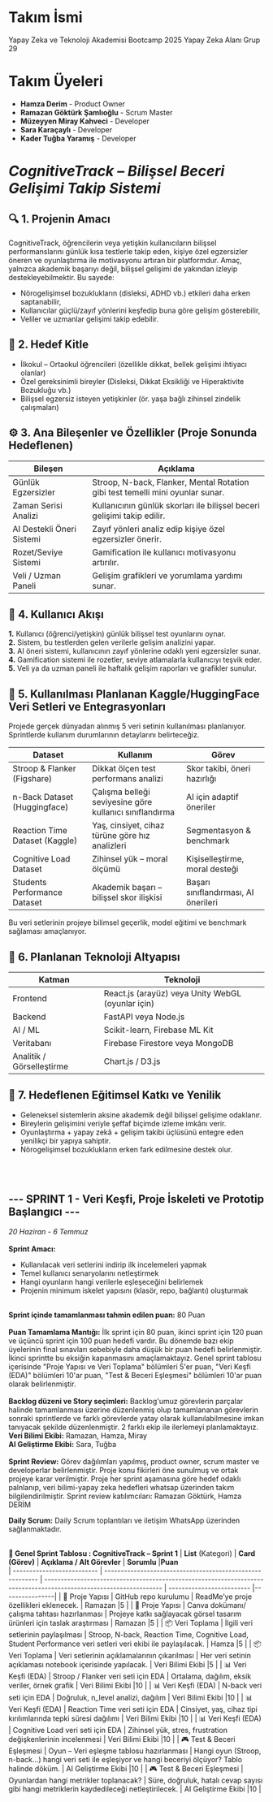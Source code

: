 # Takım İsmi 
Yapay Zeka ve Teknoloji Akademisi Bootcamp 2025 Yapay Zeka Alanı Grup 29 

# Takım Üyeleri
- **Hamza Derim** - Product Owner
- **Ramazan Göktürk Şamlıoğlu** - Scrum Master
- **Müzeyyen Miray Kahveci** - Developer
- **Sara Karaçaylı** - Developer
- **Kader Tuğba Yaramış** - Developer

# *CognitiveTrack – Bilişsel Beceri Gelişimi Takip Sistemi*
## **🔍 1. Projenin Amacı**<br>

CognitiveTrack, öğrencilerin veya yetişkin kullanıcıların bilişsel performanslarını günlük kısa testlerle takip eden, kişiye özel egzersizler öneren ve oyunlaştırma ile motivasyonu artıran bir platformdur.
Amaç, yalnızca akademik başarıyı değil, bilişsel gelişimi de yakından izleyip destekleyebilmektir. Bu sayede:
- Nörogelişimsel bozuklukların (disleksi, ADHD vb.) etkileri daha erken saptanabilir,
- Kullanıcılar güçlü/zayıf yönlerini keşfedip buna göre gelişim gösterebilir,
- Veliler ve uzmanlar gelişimi takip edebilir.

## **🎯 2. Hedef Kitle**<br>
- İlkokul – Ortaokul öğrencileri (özellikle dikkat, bellek gelişimi ihtiyacı olanlar)
- Özel gereksinimli bireyler (Disleksi, Dikkat Eksikliği ve Hiperaktivite Bozukluğu vb.)
- Bilişsel egzersiz isteyen yetişkinler (ör. yaşa bağlı zihinsel zindelik çalışmaları)

## **⚙️ 3. Ana Bileşenler ve Özellikler (Proje Sonunda Hedeflenen)**

| Bileşen                | Açıklama                                                                 |
|------------------------|--------------------------------------------------------------------------|
| Günlük Egzersizler     | Stroop, N-back, Flanker, Mental Rotation gibi test temelli mini oyunlar sunar. |
| Zaman Serisi Analizi   | Kullanıcının günlük skorları ile bilişsel beceri gelişimi takip edilir.        |
| AI Destekli Öneri Sistemi | Zayıf yönleri analiz edip kişiye özel egzersizler önerir.                   |
| Rozet/Seviye Sistemi   | Gamification ile kullanıcı motivasyonu artırılır.                           |
| Veli / Uzman Paneli    | Gelişim grafikleri ve yorumlama yardımı sunar.                              |

## 🧩 4. Kullanıcı Akışı
**1.** Kullanıcı (öğrenci/yetişkin) günlük bilişsel test oyunlarını oynar.<br>
**2.** Sistem, bu testlerden gelen verilerle gelişim analizini yapar.<br>
**3.** AI öneri sistemi, kullanıcının zayıf yönlerine odaklı yeni egzersizler sunar.<br>
**4.** Gamification sistemi ile rozetler, seviye atlamalarla kullanıcıyı teşvik eder.<br>
**5.** Veli ya da uzman paneli ile haftalık gelişim raporları ve grafikler sunulur.<br>

## 🧪 5. Kullanılması Planlanan Kaggle/HuggingFace Veri Setleri ve Entegrasyonları

Projede gerçek dünyadan alınmış 5 veri setinin kullanılması planlanıyor. Sprintlerde kullanım durumlarının detaylarını belirteceğiz.

| Dataset                         | Kullanım                                              | Görev                                       |
|----------------------------------|--------------------------------------------------------|----------------------------------------------|
| Stroop & Flanker (Figshare)     | Dikkat ölçen test performans analizi                 | Skor takibi, öneri hazırlığı                |
| n-Back Dataset (Huggingface)    | Çalışma belleği seviyesine göre kullanıcı sınıflandırma | AI için adaptif öneriler                    |
| Reaction Time Dataset (Kaggle)  | Yaş, cinsiyet, cihaz türüne göre hız analizleri       | Segmentasyon & benchmark                    |
| Cognitive Load Dataset          | Zihinsel yük – moral ölçümü                          | Kişiselleştirme, moral desteği              |
| Students Performance Dataset    | Akademik başarı – bilişsel skor ilişkisi             | Başarı sınıflandırması, AI önerileri        |

Bu veri setlerinin projeye bilimsel geçerlik, model eğitimi ve benchmark sağlaması amaçlanıyor.

## 🧰 6. Planlanan Teknoloji Altyapısı

| Katman                    | Teknoloji                                             |
|---------------------------|--------------------------------------------------------|
| Frontend                 | React.js (arayüz) veya Unity WebGL (oyunlar için)     |
| Backend                  | FastAPI veya Node.js                                   |
| AI / ML                  | Scikit-learn, Firebase ML Kit                          |
| Veritabanı               | Firebase Firestore veya MongoDB                        |
| Analitik / Görselleştirme | Chart.js / D3.js                                       |


## 🧠 7. Hedeflenen Eğitimsel Katkı ve Yenilik
- Geleneksel sistemlerin aksine akademik değil bilişsel gelişime odaklanır.
- Bireylerin gelişimini veriyle şeffaf biçimde izleme imkânı verir.
- Oyunlaştırma + yapay zekâ + gelişim takibi üçlüsünü entegre eden yenilikçi bir yapıya sahiptir.
- Nörogelişimsel bozuklukların erken fark edilmesine destek olur.

<br>
<br>

## --- SPRINT 1 - Veri Keşfi, Proje İskeleti ve Prototip Başlangıcı ---
*20 Haziran - 6 Temmuz* <br>
<br>
**Sprint Amacı:**
- Kullanılacak veri setlerini indirip ilk incelemeleri yapmak
- Temel kullanıcı senaryolarını netleştirmek
- Hangi oyunların hangi verilerle eşleşeceğini belirlemek
- Projenin minimum iskelet yapısını (klasör, repo, bağlantı) oluşturmak<br><br>

**Sprint içinde tamamlanması tahmin edilen puan:** 80 Puan<br> <br>
**Puan Tamamlama Mantığı:** İlk sprint için 80 puan, ikinci sprint için 120 puan ve üçüncü sprint için 100 puan hedefi vardır. Bu dönemde bazı ekip üyelerinin final sınavları sebebiyle daha düşük bir puan hedefi belirlenmiştir. İkinci sprintte bu eksiğin kapanmasını amaçlamaktayız. Genel sprint tablosu içerisinde "Proje Yapısı ve Veri Toplama" bölümleri 5'er puan, "Veri Keşfi (EDA)" bölümleri 10'ar puan, "Test & Beceri Eşleşmesi" bölümleri 10'ar puan olarak belirlenmiştir. <br> <br>
**Backlog düzeni ve Story seçimleri:** Backlog'umuz görevlerin parçalar halinde tamamlanması üzerine düzenlenmiş olup tamamlananan görevlerin sonraki sprintlerde ve farklı görevlerde yatay olarak kullanılabilmesine imkan tanıyacak şekilde düzenlenmiştir. 2 farklı ekip ile ilerlemeyi planlamaktayız. <br> 
**Veri Bilimi Ekibi:** Ramazan, Hamza, Miray <br> 
**AI Geliştirme Ekibi:** Sara, Tuğba <br> <br> 
**Sprint Review:** 
Görev dağılımları yapılmış, product owner, scrum master ve developerlar belirlenmiştir.
Proje konu fikirleri öne sunulmuş ve ortak projeye karar verilmiştir.
Proje her sprint aşamasına göre hedef odaklı palnlanıp, veri bilimi-yapay zeka hedefleri whatsap üzerinden takım bilgilendirilmiştir.
Sprint review katılımcıları: Ramazan Göktürk, Hamza DERİM

**Daily Scrum:** Daily Scrum toplantıları ve iletişim WhatsApp üzerinden sağlanmaktadır. <br> <br>

**🧩 Genel Sprint Tablosu : CognitiveTrack – Sprint 1**
| **List** (Kategori)        | **Card (Görev)**                                          | **Açıklama / Alt Görevler**                                                                                        | **Sorumlu**               |**Puan**                 
| -------------------------- | --------------------------------------------------------- | ------------------------------------------------------------------------------------------------------------------ | ------------------------- |----------------|
| 📂 Proje Yapısı            | GitHub repo kurulumu                                      | ReadMe’ye proje özellikleri eklenecek.                                                                             | Ramazan                   |5               |
| 📂 Proje Yapısı            | Canva dokümanı/çalışma tahtası hazırlanması               | Projeye katkı sağlayacak görsel tasarım ürünleri için taslak araştırması                                           | Ramazan                   |5               |
| 📦 Veri Toplama            | İlgili veri setlerinin paylaşılması                       | Stroop, N-back, Reaction Time, Cognitive Load, Student Performance veri setleri veri ekibi ile paylaşılacak.       | Hamza                     |5               |
| 📦 Veri Toplama            | Veri setlerinin açıklamalarının çıkarılması               | Her veri setinin açıklaması notebook içerisinde yapılacak.                                                        | Veri Bilimi Ekibi         |5               |
| 📊 Veri Keşfi (EDA)        | Stroop / Flanker veri seti için EDA                       | Ortalama, dağılım, eksik veriler, örnek grafik                                                                     | Veri Bilimi Ekibi         |10              |
| 📊 Veri Keşfi (EDA)        | N-back veri seti için EDA                                 | Doğruluk, n\_level analizi, dağılım                                                                                | Veri Bilimi Ekibi         |10              |
| 📊 Veri Keşfi (EDA)        | Reaction Time veri seti için EDA                          | Cinsiyet, yaş, cihaz tipi kırılımlarında tepki süresi dağılımı                                                     | Veri Bilimi Ekibi         |10              |
| 📊 Veri Keşfi (EDA)        | Cognitive Load veri seti için EDA                         | Zihinsel yük, stres, frustration değişkenlerinin incelenmesi                                                       | Veri Bilimi Ekibi         |10              |
| 🎮 Test & Beceri Eşleşmesi | Oyun – Veri eşleşme tablosu hazırlanması                  | Hangi oyun (Stroop, n-back...) hangi veri seti ile eşleşiyor ve hangi beceriyi ölçüyor? Tablo halinde döküm.       | AI Geliştirme Ekibi       |10              |
| 🎮 Test & Beceri Eşleşmesi | Oyunlardan hangi metrikler toplanacak?                    | Süre, doğruluk, hatalı cevap sayısı gibi hangi metriklerin kaydedileceği netleştirilecek.                          | AI Geliştirme Ekibi       |10              |


